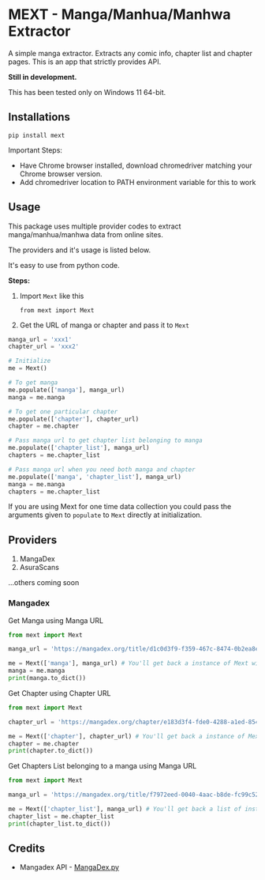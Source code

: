 # MEXT - Manga/Manhua/Manhwa Extractor

A simple manga extractor. Extracts any comic info, chapter list and chapter pages. This is an app that strictly provides API.

**Still in development.**

This has been tested only on Windows 11 64-bit.

## Installations

`pip install mext`

Important Steps:
- Have Chrome browser installed, download chromedriver matching your Chrome browser version.
- Add chromedriver location to PATH environment variable for this to work


## Usage

This package uses multiple provider codes to extract manga/manhua/manhwa data from online sites.

The providers and it's usage is listed below.

It's easy to use from python code.

**Steps:**
1. Import `Mext` like this

   `from mext import Mext`

2. Get the URL of manga or chapter and pass it to `Mext`

  ```python
  manga_url = 'xxx1'
  chapter_url = 'xxx2'

  # Initialize
  me = Mext()

  # To get manga
  me.populate(['manga'], manga_url)
  manga = me.manga

  # To get one particular chapter
  me.populate(['chapter'], chapter_url)
  chapter = me.chapter

  # Pass manga url to get chapter list belonging to manga
  me.populate(['chapter_list'], manga_url)
  chapters = me.chapter_list

  # Pass manga url when you need both manga and chapter
  me.populate(['manga', 'chapter_list'], manga_url)
  manga = me.manga
  chapters = me.chapter_list
  ```

  If you are using Mext for one time data collection you could pass the arguments given to `populate` to `Mext` directly at initialization.

## Providers

1. MangaDex
2. AsuraScans

...others coming soon

### Mangadex

Get Manga using Manga URL

```python
from mext import Mext

manga_url = 'https://mangadex.org/title/d1c0d3f9-f359-467c-8474-0b2ea8e06f3d/bocchi-sensei-teach-me-mangadex'

me = Mext(['manga'], manga_url) # You'll get back a instance of Mext with Manga data
manga = me.manga
print(manga.to_dict())
```

Get Chapter using Chapter URL

```python
from mext import Mext

chapter_url = 'https://mangadex.org/chapter/e183d3f4-fde0-4288-a1ed-8547490f84b3'

me = Mext(['chapter'], chapter_url) # You'll get back a instance of Mext with Chapter data
chapter = me.chapter
print(chapter.to_dict())
```

Get Chapters List belonging to a manga using Manga URL
```python
from mext import Mext

manga_url = 'https://mangadex.org/title/f7972eed-0040-4aac-b8de-fc99c522c25a/anti-kissmanga-anthology'

me = Mext(['chapter_list'], manga_url) # You'll get back a list of instances of Mext with a list of Chapter data
chapter_list = me.chapter_list
print(chapter_list.to_dict())
```

## Credits

- Mangadex API - [MangaDex.py](https://github.com/Proxymiity/MangaDex.py)
